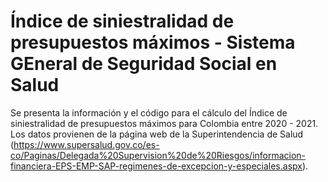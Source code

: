 # Índice de siniestralidad de presupuestos máximos - Sistema GEneral de Seguridad Social en Salud

Se presenta la información y el código para el cálculo del Índice de siniestralidad de presupuestos máximos para Colombia entre 2020 - 2021. Los datos provienen de la página web de la Superintendencia de Salud (https://www.supersalud.gov.co/es-co/Paginas/Delegada%20Supervision%20de%20Riesgos/informacion-financiera-EPS-EMP-SAP-regimenes-de-excepcion-y-especiales.aspx). 
